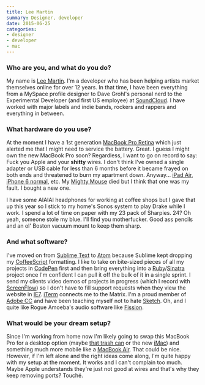 ```yaml
---
title: Lee Martin
summary: Designer, developer
date: 2015-06-25
categories:
- designer
- developer
- mac
---
```


### Who are you, and what do you do?

My name is [Lee Martin](http://www.leemartin.com/ "Lee's website."). I'm a developer who has been helping artists market themselves online for over 12 years. In that time, I have been everything from a MySpace profile designer to Dave Grohl's personal nerd to the Experimental Developer (and first US employee) at [SoundCloud][]. I have worked with major labels and indie bands, rockers and rappers and everything in between.

### What hardware do you use?

At the moment I have a 1st generation [MacBook Pro Retina][macbook-pro] which just alerted me that I might need to service the battery. Great. I guess I might own the new MacBook Pro soon? Regardless, I want to go on record to say: Fuck you Apple and your **shitty** wires. I don't think I've owned a single adapter or USB cable for less than 6 months before it became frayed on both ends and threatened to burn my apartment down. Anyway... [iPad Air][ipad-air], [iPhone 6 normal][iphone-6], etc. My [Mighty Mouse][mighty-mouse] died but I think that one was my fault. I bought a new one.

I have some AIAIAI headphones for working at coffee shops but I gave that up this year so I stick to my home's Sonos system to play Drake while I work. I spend a lot of time on paper with my 23 pack of Sharpies. 24? Oh yeah, someone stole my blue. I'll find you motherfucker. Good ass pencils and an ol' Boston vacuum mount to keep them sharp.

### And what software?

I've moved on from [Sublime Text][sublime-text] to [Atom][] because Sublime kept dropping my [CoffeeScript][] formatting. I like to take on bite-sized pieces of all my projects in [CodePen][] first and then bring everything into a [Ruby][]/[Sinatra][] project once I'm confident I can pull it off the bulk of it in a single sprint. I send my clients video demos of projects in progress (which I record with [ScreenFlow][]) so I don't have to fill support requests when they view the website in [IE7][internet-explorer]. [iTerm][iterm2] connects me to the Matrix. I'm a proud member of [Adobe CC][creative-cloud] and have been teaching myself not to hate [Sketch][]. Oh, and I quite like Rogue Amoeba's audio software like [Fission][].

### What would be your dream setup?

Since I'm working from home now I'm likely going to swap this MacBook Pro for a desktop option (maybe [that trash can][mac-pro] or the new [iMac][]) and something much more mobile like a [MacBook Air][macbook-air]. That could be nice. However, if I'm left alone and the right ideas come along, I'm quite happy with my setup at the moment. It works and I can't complain too much. Maybe Apple understands they're just not good at wires and that's why they keep removing ports? Touché.

[atom]: https://atom.io/ "A text editor based on web technology."
[codepen]: http://web.archive.org/web/20221226174511/https://codepen.io/ "A web playground for front-end developers."
[coffeescript]: https://coffeescript.org/ "A language that compiles into Javascript."
[creative-cloud]: https://www.adobe.com/creativecloud.html "A subscription service for Adobe's creative suite."
[fission]: https://www.rogueamoeba.com/fission/ "A lossless audio editor for the Mac."
[imac]: https://www.apple.com/imac/ "An all-in-one computer."
[internet-explorer]: https://en.wikipedia.org/wiki/Internet_Explorer "A PC web browser."
[ipad-air]: https://en.wikipedia.org/wiki/IPad_Air "A tablet device."
[iphone-6]: https://en.wikipedia.org/wiki/IPhone_6 "A smartphone."
[iterm2]: https://iterm2.com/ "An alternative terminal application for macOS."
[mac-pro]: https://www.apple.com/mac-pro/ "The Intel-based Mac tower computer."
[macbook-air]: https://www.apple.com/macbook-air/ "A very thin laptop."
[macbook-pro]: https://www.apple.com/macbook-pro/ "A laptop."
[mighty-mouse]: https://en.wikipedia.org/wiki/Apple_Mighty_Mouse "A wireless mouse."
[ruby]: https://www.ruby-lang.org/en/ "An interpreted scripting language."
[screenflow]: http://www.telestream.net/screenflow/overview.htm "A screencasting studio for the Mac."
[sinatra]: http://www.sinatrarb.com "A lightweight Ruby web framework."
[sketch]: https://www.sketchapp.com/ "A vector drawing application for Mac OS X."
[soundcloud]: https://soundcloud.com/ "An audio creation and sharing service."
[sublime-text]: http://www.sublimetext.com/ "A coder's text editor."
